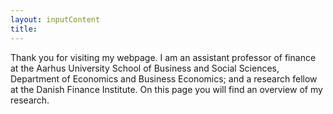 ```yaml
---
layout: inputContent
title:
---
```


Thank you for visiting my webpage. I am an assistant professor of finance at the Aarhus University School of Business and Social Sciences, Department of Economics and Business Economics; and a research fellow at the Danish Finance Institute. On this page you will find an overview of my research.
